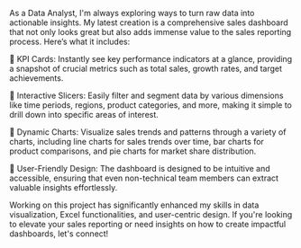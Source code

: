 As a Data Analyst, I'm always exploring ways to turn raw data into actionable insights. My latest creation is a comprehensive sales dashboard that not only looks great but also adds immense value to the sales reporting process. Here’s what it includes:

🔹 KPI Cards: Instantly see key performance indicators at a glance, providing a snapshot of crucial metrics such as total sales, growth rates, and target achievements.

🔹 Interactive Slicers: Easily filter and segment data by various dimensions like time periods, regions, product categories, and more, making it simple to drill down into specific areas of interest.

🔹 Dynamic Charts: Visualize sales trends and patterns through a variety of charts, including line charts for sales trends over time, bar charts for product comparisons, and pie charts for market share distribution.

🔹 User-Friendly Design: The dashboard is designed to be intuitive and accessible, ensuring that even non-technical team members can extract valuable insights effortlessly.

Working on this project has significantly enhanced my skills in data visualization, Excel functionalities, and user-centric design. If you're looking to elevate your sales reporting or need insights on how to create impactful dashboards, let's connect!
